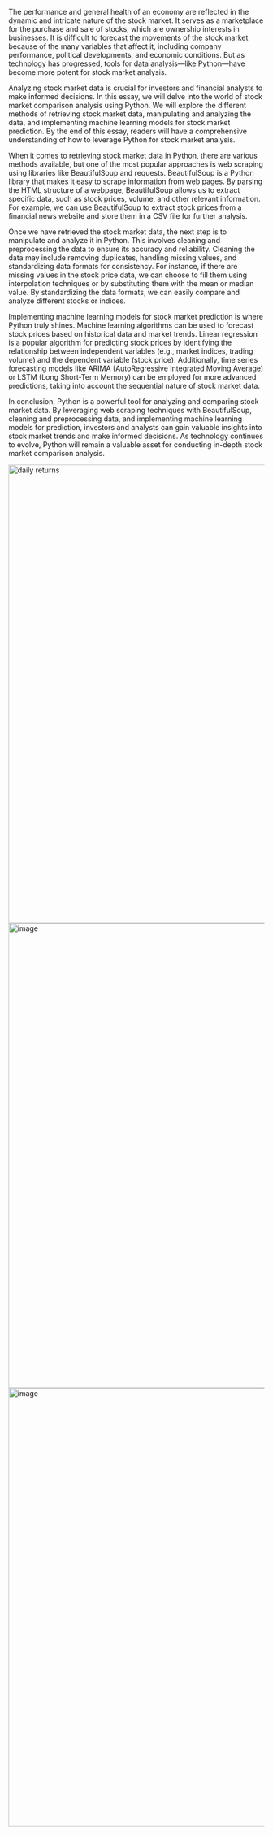 The performance and general health of an economy are reflected in the dynamic and intricate nature of the stock market. It serves as a marketplace for the purchase and sale of stocks, which are ownership interests in businesses. It is difficult to forecast the movements of the stock market because of the many variables that affect it, including company performance, political developments, and economic conditions. But as technology has progressed, tools for data analysis—like Python—have become more potent for stock market analysis.

Analyzing stock market data is crucial for investors and financial analysts to make informed decisions. In this essay, we will delve into the world of stock market comparison analysis using Python. We will explore the different methods of retrieving stock market data, manipulating and analyzing the data, and implementing machine learning models for stock market prediction. By the end of this essay, readers will have a comprehensive understanding of how to leverage Python for stock market analysis.

When it comes to retrieving stock market data in Python, there are various methods available, but one of the most popular approaches is web scraping using libraries like BeautifulSoup and requests. BeautifulSoup is a Python library that makes it easy to scrape information from web pages. By parsing the HTML structure of a webpage, BeautifulSoup allows us to extract specific data, such as stock prices, volume, and other relevant information. For example, we can use BeautifulSoup to extract stock prices from a financial news website and store them in a CSV file for further analysis.

Once we have retrieved the stock market data, the next step is to manipulate and analyze it in Python. This involves cleaning and preprocessing the data to ensure its accuracy and reliability. Cleaning the data may include removing duplicates, handling missing values, and standardizing data formats for consistency. For instance, if there are missing values in the stock price data, we can choose to fill them using interpolation techniques or by substituting them with the mean or median value. By standardizing the data formats, we can easily compare and analyze different stocks or indices.

Implementing machine learning models for stock market prediction is where Python truly shines. Machine learning algorithms can be used to forecast stock prices based on historical data and market trends. Linear regression is a popular algorithm for predicting stock prices by identifying the relationship between independent variables (e.g., market indices, trading volume) and the dependent variable (stock price). Additionally, time series forecasting models like ARIMA (AutoRegressive Integrated Moving Average) or LSTM (Long Short-Term Memory) can be employed for more advanced predictions, taking into account the sequential nature of stock market data.

In conclusion, Python is a powerful tool for analyzing and comparing stock market data. By leveraging web scraping techniques with BeautifulSoup, cleaning and preprocessing data, and implementing machine learning models for prediction, investors and analysts can gain valuable insights into stock market trends and make informed decisions. As technology continues to evolve, Python will remain a valuable asset for conducting in-depth stock market comparison analysis.

<img width="902" alt="daily returns" src="https://github.com/sreekruti/stock-prediction/assets/99178296/467c5ffc-1ff9-4df5-a173-12b432b87e80">

<img width="915" alt="image" src="https://github.com/sreekruti/stock-prediction/assets/99178296/83e85c6b-bfe4-4997-a362-ea5357bc151a">

<img width="863" alt="image" src="https://github.com/sreekruti/stock-prediction/assets/99178296/10c1c014-ddce-4908-90ec-b869c2660259">


